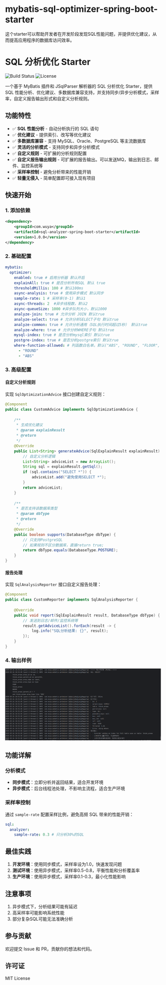 # mybatis-sql-optimizer-spring-boot-starter
这个starter可以帮助开发者在开发阶段发现SQL性能问题，并提供优化建议，从而提高应用程序的数据库访问效率。
# SQL 分析优化 Starter

![Build Status](https://img.shields.io/badge/build-passing-brightgreen)
![License](https://img.shields.io/badge/license-apache2.0-blue)

一个基于 MyBatis 插件和 JSqlParser 解析器的 SQL 分析优化 Starter，提供 SQL 性能分析、优化建议、多数据库兼容支持，并支持同步/异步分析模式，采样率，自定义报告输出形式和自定义分析规则。

## 功能特性

- ✅ **SQL 性能分析** - 自动分析执行的 SQL 语句
- ✅ **优化建议** - 提供索引、改写等优化建议
- ✅ **多数据库兼容** - 支持 MySQL、Oracle、PostgreSQL 等主流数据库
- ✅ **灵活的分析模式** - 支持同步和异步分析模式
- ✅ **自定义规则** - 可扩展的分析规则配置
- ✅ **自定义报告输出规则** - 可扩展的报告输出。可以发送MQ，输出到日志、邮件、监控系统等
- ✅ **采样率控制** - 避免分析带来的性能开销
- ✅ **轻量无侵入** - 简单配置即可接入现有项目

## 快速开始

### 1. 添加依赖

```xml
<dependency>
    <groupId>com.wuya</groupId>
    <artifactId>sql-analyzer-spring-boot-starter</artifactId>
    <version>1.0.0</version>
</dependency>
```

### 2. 基础配置

```yaml
mybatis:
  optimizer:
    enabled: true # 启用分析器 默认开启
    explainAll: true # 是否分析所有SQL 默认 true
    thresholdMillis: 100 # 默认100ms
    async-analysis: true # 使用异步模式 默认同步
    sample-rate: 1 # 采样率(0-1) 默认1
    async-threads: 2  #异步线程数，默认2
    async-queueSize: 1000 #异步队列大小，默认1000
    analyze-join: true # 允许分析 JOIN 默认true
    analyze-select: true # 允许分析SELECT子句 默认true
    analyze-common: true # 允许分析通用（SQL执行时间超过5秒） 默认true
    analyze-where: true # 允许分析WHERE子句 默认true
    mysql-index: true # 是否分析mysql索引 默认true
    postgre-index: true # 是否分析postgre索引 默认true
    where-function-allowed: # 列函数白名单。默认("ABS", "ROUND", "FLOOR", "CEILING", "COALESCE", "NULLIF")
      - "ROUND"
      - "ABS"
```

### 3. 高级配置
#### 自定义分析规则

实现 `SqlOptimizationAdvice` 接口创建自定义规则：

```java
@Component
public class CustomAdvice implements SqlOptimizationAdvice {

    /**
     * 生成优化建议
     * @param explainResult
     * @return
     */
    @Override
    public List<String> generateAdvice(SqlExplainResult explainResult) {
        // 自定义分析逻辑
        List<String> adviceList = new ArrayList();
        String sql = explainResult.getSql();
        if (sql.contains("SELECT *")) {
            adviceList.add("避免使用SELECT *");
        }
        return adviceList;
    }

    /**
     * 是否支持该数据库类型
     * @param dbType
     * @return
     */
    @Override
    public boolean supports(DatabaseType dbType) {
        // 只支持PostgreSQL
        // 如果规则不区分数据库，直接return true;
        return dbType.equals(DatabaseType.POSTGRE);
    }
}
```

#### 报告处理

实现 `SqlAnalysisReporter` 接口自定义报告处理：

```java
@Component
public class CustomReporter implements SqlAnalysisReporter {
    
    @Override
    public void report(SqlExplainResult result, DatabaseType dbType) {
        // 发送到日志/邮件/监控系统等
        result.getAdviceList().forEach(result -> {
            log.info("SQL分析结果: {}", result);
        });
    }
}
```

###  4. 输出样例
![img.png](img.png)
## 功能详解

### 分析模式

- **同步模式**：立即分析并返回结果，适合开发环境
- **异步模式**：后台线程池处理，不影响主流程，适合生产环境

### 采样率控制

通过 `sample-rate` 配置采样比例，避免高频 SQL 带来的性能开销：

```yaml
sql:
  analyzer:
    sample-rate: 0.3 # 只分析30%的SQL
```


## 最佳实践

1. **开发环境**：使用同步模式，采样率设为1.0，快速发现问题
2. **测试环境**：使用异步模式，采样率0.5-0.8，平衡性能和分析覆盖率
3. **生产环境**：使用异步模式，采样率0.1-0.3，最小化性能影响

## 注意事项

1. 异步模式下，分析结果可能有延迟
2. 高采样率可能影响系统性能
3. 部分复杂SQL可能无法准确分析

## 参与贡献

欢迎提交 Issue 和 PR，贡献你的想法和代码。

## 许可证

MIT License
